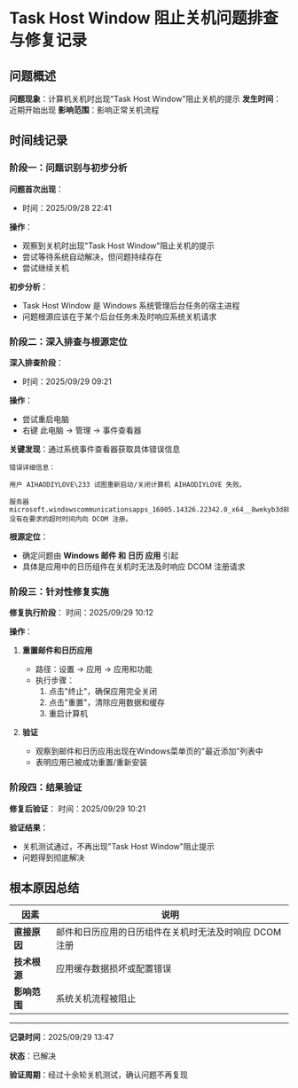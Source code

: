 # Task Host Window 阻止关机问题排查与修复记录

## 问题概述

**问题现象**：计算机关机时出现"Task Host Window"阻止关机的提示
**发生时间**：近期开始出现
**影响范围**：影响正常关机流程

## 时间线记录

### 阶段一：问题识别与初步分析

**问题首次出现**：
- 时间：2025/09/28 22:41

**操作**：
- 观察到关机时出现"Task Host Window"阻止关机的提示
- 尝试等待系统自动解决，但问题持续存在
- 尝试继续关机

**初步分析**：
- Task Host Window 是 Windows 系统管理后台任务的宿主进程
- 问题根源应该在于某个后台任务未及时响应系统关机请求

### 阶段二：深入排查与根源定位

**深入排查阶段**：
- 时间：2025/09/29 09:21

**操作**：
- 尝试重启电脑
- 右键 此电脑 -> 管理 -> 事件查看器

**关键发现**：通过系统事件查看器获取具体错误信息

```
错误详细信息：

用户 AIHAODIYLOVE\233 试图重新启动/关闭计算机 AIHAODIYLOVE 失败。

服务器 microsoft.windowscommunicationsapps_16005.14326.22342.0_x64__8wekyb3d8bbwe!microsoft.windowslive.calendar.AppXwkn9j84yh1kvnt49k5r8h6y1ecsv09hs.mca 
没有在要求的超时时间内向 DCOM 注册。

```

**根源定位**：

- 确定问题由 **Windows 邮件 和 日历 应用** 引起
- 具体是应用中的日历组件在关机时无法及时响应 DCOM 注册请求

### 阶段三：针对性修复实施

**修复执行阶段**：
时间：2025/09/29 10:12

**操作**：

1. **重置邮件和日历应用**

   - 路径：设置 -> 应用 -> 应用和功能
   - 执行步骤：
     1. 点击"终止"，确保应用完全关闭
     2. 点击"重置"，清除应用数据和缓存
     3. 重启计算机

2. **验证**

   - 观察到邮件和日历应用出现在Windows菜单页的"最近添加"列表中
   - 表明应用已被成功重置/重新安装

### 阶段四：结果验证

**修复后验证**：
时间：2025/09/29 10:21

**验证结果**：

- 关机测试通过，不再出现"Task Host Window"阻止提示
- 问题得到彻底解决

## 根本原因总结

| 因素 | 说明 |
|------|------|
| **直接原因** | 邮件和日历应用的日历组件在关机时无法及时响应 DCOM 注册 |
| **技术根源** | 应用缓存数据损坏或配置错误 |
| **影响范围** | 系统关机流程被阻止 |

---

**记录时间**：2025/09/29 13:47

**状态**：已解决

**验证周期**：经过十余轮关机测试，确认问题不再复现